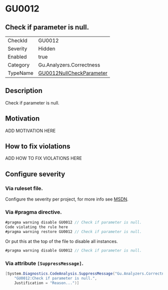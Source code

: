 # GU0012
## Check if parameter is null.

<!-- start generated table -->
<table>
<tr>
  <td>CheckId</td>
  <td>GU0012</td>
</tr>
<tr>
  <td>Severity</td>
  <td>Hidden</td>
</tr>
<tr>
  <td>Enabled</td>
  <td>true</td>
</tr>
<tr>
  <td>Category</td>
  <td>Gu.Analyzers.Correctness</td>
</tr>
<tr>
  <td>TypeName</td>
  <td><a href="https://github.com/JohanLarsson/Gu.Analyzers/blob/master/Gu.Analyzers.Analyzers/GU0012NullcheckParameter.cs">GU0012NullCheckParameter</a></td>
</tr>
</table>
<!-- end generated table -->

## Description

Check if parameter is null.

## Motivation

ADD MOTIVATION HERE

## How to fix violations

ADD HOW TO FIX VIOLATIONS HERE

<!-- start generated config severity -->
## Configure severity

### Via ruleset file.

Configure the severity per project, for more info see [MSDN](https://msdn.microsoft.com/en-us/library/dd264949.aspx).

### Via #pragma directive.
```C#
#pragma warning disable GU0012 // Check if parameter is null.
Code violating the rule here
#pragma warning restore GU0012 // Check if parameter is null.
```

Or put this at the top of the file to disable all instances.
```C#
#pragma warning disable GU0012 // Check if parameter is null.
```

### Via attribute `[SuppressMessage]`.

```C#
[System.Diagnostics.CodeAnalysis.SuppressMessage("Gu.Analyzers.Correctness", 
    "GU0012:Check if parameter is null.", 
    Justification = "Reason...")]
```
<!-- end generated config severity -->